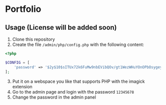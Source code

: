 # Portfolio

## Usage (License will be added soon)

1. Clone this repository
2. Create the file `/admin/php/config.php` with the following content:

```php
<?php

$CONFIG = [
    'password' => '$2y$10$sITUx72k6FuMw9nbEVibQOv/gt1WezWHuYOnOPbOsygeyk5ZXD5De',
];
```

3. Put it on a webspace you like that supports PHP with the imagick extension
4. Go to the admin page and login with the password `12345678`
5. Change the password in the admin panel
